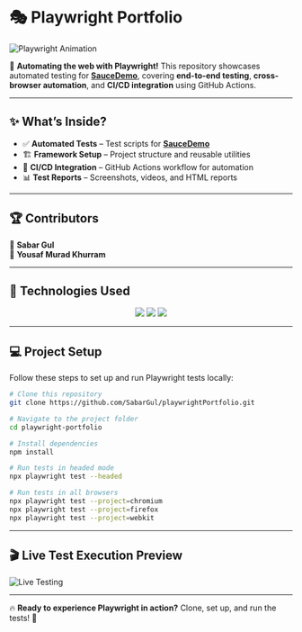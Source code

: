 # 🎭 Playwright Portfolio  

![Playwright Animation](https://media.giphy.com/media/v1.Y2lkPTc5MGI3NjExeTltdXdzNTlvMHRoZGFydTJyb3Q0c3M5bnR5emhvaWwybTNhdnI2eiZlcD12MV9naWZzX3NlYXJjaCZjdD1n/WF7Vh4zIMxxB4/giphy.gif)  

🚀 **Automating the web with Playwright!** This repository showcases automated testing for **[SauceDemo](https://www.saucedemo.com/)**, covering **end-to-end testing**, **cross-browser automation**, and **CI/CD integration** using GitHub Actions.  

---  

## ✨ **What’s Inside?**  
- ✅ **Automated Tests** – Test scripts for **[SauceDemo](https://www.saucedemo.com/)**  
- 🏗 **Framework Setup** – Project structure and reusable utilities  
- 🔄 **CI/CD Integration** – GitHub Actions workflow for automation  
- 📊 **Test Reports** – Screenshots, videos, and HTML reports  

---  

## 🏆 **Contributors**  
👤 **Sabar Gul**  
👤 **Yousaf Murad Khurram**  

---  

## 🚀 **Technologies Used**  
<p align="center">  
  <img src="https://img.shields.io/badge/-TypeScript-007ACC?style=flat&logo=typescript&logoColor=white"/>  
  <img src="https://img.shields.io/badge/-Playwright-2D8CFF?style=flat&logo=playwright&logoColor=white"/>  
  <img src="https://img.shields.io/badge/-GitHub_Actions-2088FF?style=flat&logo=github-actions&logoColor=white"/>  
</p>  

---  

## 💻 **Project Setup**  
Follow these steps to set up and run Playwright tests locally:  

```sh  
# Clone this repository  
git clone https://github.com/SabarGul/playwrightPortfolio.git  

# Navigate to the project folder  
cd playwright-portfolio  

# Install dependencies  
npm install  

# Run tests in headed mode  
npx playwright test --headed  

# Run tests in all browsers  
npx playwright test --project=chromium  
npx playwright test --project=firefox  
npx playwright test --project=webkit  
```  

---  

## 🎬 **Live Test Execution Preview**  
![Live Testing](https://media.giphy.com/media/JRL7XzUdDLzz1SKGAn/giphy.gif)  

---  

🔥 **Ready to experience Playwright in action?** Clone, set up, and run the tests! 🚀
